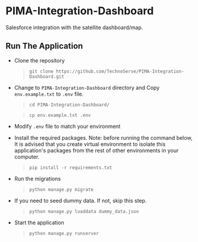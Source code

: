 # PIMA-Integration-Dashboard
Salesforce integration with the satellite dashboard/map.


## Run The Application

- Clone the repository

    > `git clone https://github.com/TechnoServe/PIMA-Integration-Dashboard.git`

- Change to `PIMA-Integration-Dashboard` directory and Copy `env.example.txt`  to `.env` file.

    > `cd PIMA-Integration-Dashboard/`

    > `cp env.example.txt .env`

- Modify `.env` file to match your environment

- Install the required packages.  Note: before running the command below, It is advised that you create virtual environment to isolate this application's packages from the rest of  other environments in your computer.
    > `pip install -r requirements.txt`

- Run the migrations
    > `python manage.py migrate`

- If you need to seed dummy data. If not, skip this step.
    > `python manage.py loaddata dummy_data.json`

- Start the application
    > `python manage.py runserver`